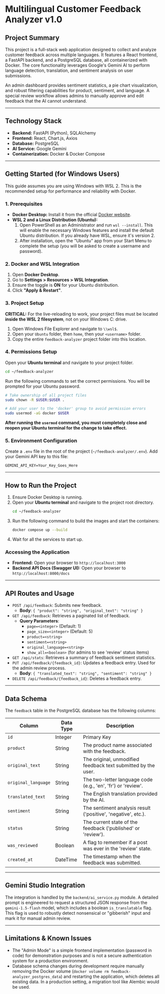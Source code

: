 # Multilingual Customer Feedback Analyzer v1.0

## Project Summary

This project is a full-stack web application designed to collect and analyze customer feedback across multiple languages. It features a React frontend, a FastAPI backend, and a PostgreSQL database, all containerized with Docker. The core functionality leverages Google's Gemini AI to perform language detection, translation, and sentiment analysis on user submissions.

An admin dashboard provides sentiment statistics, a pie chart visualization, and robust filtering capabilities for product, sentiment, and language. A special review workflow allows admins to manually approve and edit feedback that the AI cannot understand.

---

## Technology Stack

-   **Backend:** FastAPI (Python), SQLAlchemy
-   **Frontend:** React, Chart.js, Axios
-   **Database:** PostgreSQL
-   **AI Service:** Google Gemini
-   **Containerization:** Docker & Docker Compose

---

## Getting Started (for Windows Users)

This guide assumes you are using Windows with WSL 2. This is the recommended setup for performance and reliability with Docker.

### 1. Prerequisites

-   **Docker Desktop:** Install it from the official [Docker website](https://www.docker.com/products/docker-desktop/).
-   **WSL 2 and a Linux Distribution (Ubuntu):**
    1.  Open PowerShell as an Administrator and run `wsl --install`. This will enable the necessary Windows features and install the default Ubuntu distribution. If you already have WSL, ensure it's version 2.
    2.  After installation, open the "Ubuntu" app from your Start Menu to complete the setup (you will be asked to create a username and password).

### 2. Docker and WSL Integration

1.  Open **Docker Desktop**.
2.  Go to **Settings > Resources > WSL Integration**.
3.  Ensure the toggle is **ON** for your Ubuntu distribution.
4.  Click **"Apply & Restart"**.

### 3. Project Setup

**CRITICAL:** For the live-reloading to work, your project files must be located **inside the WSL 2 filesystem**, not on your Windows C: drive.

1.  Open Windows File Explorer and navigate to `\\wsl$`.
2.  Open your `Ubuntu` folder, then `home`, then your `<username>` folder.
3.  Copy the entire `feedback-analyzer` project folder into this location.

### 4. Permissions Setup

Open your **Ubuntu terminal** and navigate to your project folder.

```bash
cd ~/feedback-analyzer
```

Run the following commands to set the correct permissions. You will be prompted for your Ubuntu password.

```bash
# Take ownership of all project files
sudo chown -R $USER:$USER .

# Add your user to the 'docker' group to avoid permission errors
sudo usermod -aG docker $USER
```

**After running the `usermod` command, you must completely close and reopen your Ubuntu terminal for the change to take effect.**

### 5. Environment Configuration

Create a `.env` file in the root of the project (`~/feedback-analyzer/.env`). Add your Gemini API key to this file:

```
GEMINI_API_KEY=Your_Key_Goes_Here
```

---

## How to Run the Project

1.  Ensure Docker Desktop is running.
2.  Open your **Ubuntu terminal** and navigate to the project root directory.
    ```bash
    cd ~/feedback-analyzer
    ```
3.  Run the following command to build the images and start the containers:
    ```bash
    docker compose up --build
    ```
4.  Wait for all the services to start up.

### Accessing the Application

-   **Frontend:** Open your browser to `http://localhost:3000`
-   **Backend API Docs (Swagger UI):** Open your browser to `http://localhost:8000/docs`

---

## API Routes and Usage

-   `POST /api/feedback`: Submits new feedback.
    -   **Body**: `{ "product": "string", "original_text": "string" }`
-   `GET /api/feedback`: Retrieves a paginated list of feedback.
    -   **Query Parameters**:
        -   `page=<integer>` (Default: 1)
        -   `page_size=<integer>` (Default: 5)
        -   `product=<string>`
        -   `sentiment=<string>`
        -   `original_language=<string>`
        -   `show_all=<boolean>` (for admins to see 'review' status items)
-   `GET /api/stats`: Retrieves a summary of feedback sentiment statistics.
-   `PUT /api/feedback/{feedback_id}`: Updates a feedback entry. Used for the admin review process.
    -   **Body**: `{ "translated_text": "string", "sentiment": "string" }`
-   `DELETE /api/feedback/{feedback_id}`: Deletes a feedback entry.

---

## Data Schema

The `feedback` table in the PostgreSQL database has the following columns:

| Column              | Data Type | Description                                                    |
| ------------------- | --------- | -------------------------------------------------------------- |
| `id`                | Integer   | Primary Key                                                    |
| `product`           | String    | The product name associated with the feedback.                 |
| `original_text`     | String    | The original, unmodified feedback text submitted by the user.  |
| `original_language` | String    | The two-letter language code (e.g., 'en', 'fr') or 'review'.   |
| `translated_text`   | String    | The English translation provided by the AI.                    |
| `sentiment`         | String    | The sentiment analysis result ('positive', 'negative', etc.).  |
| `status`            | String    | The current state of the feedback ('published' or 'review').   |
| `was_reviewed`      | Boolean   | A flag to remember if a post was ever in the 'review' state.   |
| `created_at`        | DateTime  | The timestamp when the feedback was submitted.                 |

---

## Gemini Studio Integration

The integration is handled by the `backend/ai_service.py` module. A detailed prompt is engineered to request a structured JSON response from the `gemini-1.5-flash` model, which includes a boolean `is_translatable` flag. This flag is used to robustly detect nonsensical or "gibberish" input and mark it for manual admin review.

---

## Limitations & Known Issues

-   The "Admin Mode" is a simple frontend implementation (password in code) for demonstration purposes and is not a secure authentication system for a production environment.
-   Database schema changes during development require manually removing the Docker volume (`docker volume rm feedback-analyzer_postgres_data`) and restarting the application, which deletes all existing data. In a production setting, a migration tool like Alembic would be used.